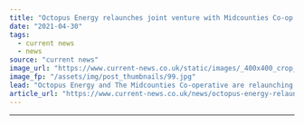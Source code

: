 ```yaml
---
title: "Octopus Energy relaunches joint venture with Midcounties Co-op as Younity"
date: "2021-04-30"
tags: 
  - current news
  - news
source: "current news"
image_url: "https://www.current-news.co.uk/static/images/_400x400_crop_center-center/Octopus_and_Co-op_-_4_small-image-Octopus.jpg"
image_fp: "/assets/img/post_thumbnails/99.jpg"
lead: "​Octopus Energy and The Midcounties Co-operative are relaunching their community energy joint venture as Younity."
article_url: "https://www.current-news.co.uk/news/octopus-energy-relaunches-joint-venture-with-midcounties-co-op-as-younity?utm_source=rss-feeds&utm_medium=rss&utm_campaign=rss"
---
```


---
